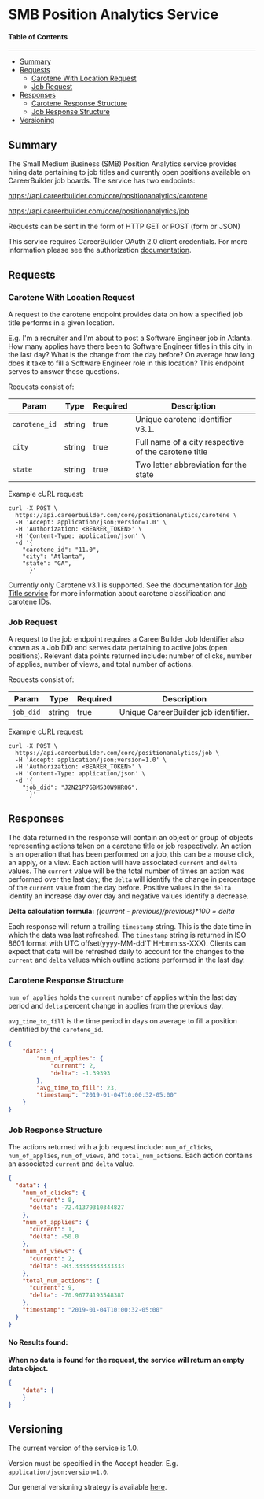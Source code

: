 SMB Position Analytics Service
==============================

#### Table of Contents
_______

- [Summary](#summary)
- [Requests](#requests)
    - [Carotene With Location Request](#carotene-with-location-request)
    - [Job Request](#job-request)
- [Responses](#responses)
    - [Carotene Response Structure](#carotene-response-structure)
    - [Job Response Structure](#job-response)
- [Versioning](#versioning)

## Summary

The Small Medium Business (SMB) Position Analytics service provides hiring data pertaining to job titles and currently open positions available on CareerBuilder job boards. The service has two endpoints:

https://api.careerbuilder.com/core/positionanalytics/carotene

https://api.careerbuilder.com/core/positionanalytics/job

Requests can be sent in the form of HTTP GET or POST (form or JSON)

 This service requires CareerBuilder OAuth 2.0 client credentials. For more information please see the authorization [documentation](/Readme.md#access).

## Requests
### Carotene With Location Request
A request to the carotene endpoint provides data on how a specified job title performs in a given location.

E.g. I'm a recruiter and I'm about to post a Software Engineer job in Atlanta. How many applies have there been to Software Engineer titles in this city in the last day? What is the change from the day before? On average how long does it take to fill a Software Engineer role in this location? This endpoint serves to answer these questions.

Requests consist of:

| Param | Type | Required | Description |
|-------|------|----------|-------------|
| `carotene_id` | string | true | Unique carotene identifier v3.1.
| `city` | string | true | Full name of a city respective of the carotene title
| `state` | string | true |Two letter abbreviation for the state

Example cURL request:

```
curl -X POST \
  https://api.careerbuilder.com/core/positionanalytics/carotene \
  -H 'Accept: application/json;version=1.0' \
  -H 'Authorization: <BEARER_TOKEN>' \
  -H 'Content-Type: application/json' \
  -d '{
	"carotene_id": "11.0",
	"city": "Atlanta",
	"state": "GA",
      }'
```

Currently only Carotene v3.1 is supported. See the documentation for [Job Title service](https://github.com/careerbuilder/DataScienceAPIDocumentation/blob/master/JobTitle.md)
for more information about carotene classification and carotene IDs.

### Job Request
A request to the job endpoint requires a CareerBuilder Job Identifier also known as a Job DID and serves data pertaining to active jobs (open positions). Relevant data points returned include: number of clicks, number of applies, number of views, and total number of actions.

Requests consist of:

| Param | Type | Required | Description |
|-------|------|----------|-------------|
| `job_did` | string | true | Unique CareerBuilder job identifier.


Example cURL request:

```
curl -X POST \
  https://api.careerbuilder.com/core/positionanalytics/job \
  -H 'Accept: application/json;version=1.0' \
  -H 'Authorization: <BEARER_TOKEN>' \
  -H 'Content-Type: application/json' \
  -d '{
	"job_did": "J2N21P76BM530W9HRQG",
      }'
```

## Responses
The data returned in the response will contain an object or group of objects representing actions taken on a carotene title or job respectively. An action is an operation that has been performed on a job, this can be a mouse click, an apply, or a view. Each action will have associated `current` and `delta` values. The `current` value will be the total number of times an action was performed over the last day; the `delta` will identify the change in percentage of the `current` value from the day before. Positive values in the `delta` identify an increase day over day and negative values identify a decrease.

 **Delta calculation formula:** *((current - previous)/previous)\*100 = delta*

 Each response will return a trailing `timestamp` string. This is the date time in which the data was last refreshed. The `timestamp` string is returned in ISO 8601 format with UTC offset(yyyy-MM-dd'T'HH:mm:ss-XXX). Clients can expect that data will be refreshed daily to account for the changes to the `current` and  `delta` values which outline actions performed in the last day.

### Carotene Response Structure

 `num_of_applies` holds the `current` number of applies within the last day period and `delta` percent change in applies from the previous day.

 `avg_time_to_fill` is the time period in days on average to fill a position identified by the `carotene_id`.


```json
{
    "data": {
        "num_of_applies": {
            "current": 2,
            "delta": -1.39393
        },
        "avg_time_to_fill": 23,
        "timestamp": "2019-01-04T10:00:32-05:00"
    }
}
```

### Job Response Structure
The actions returned with a job request include: `num_of_clicks`, `num_of_applies`, `num_of_views`, and `total_num_actions`. Each action contains an associated `current` and `delta` value.

```json
{
  "data": {
    "num_of_clicks": {
      "current": 8,
      "delta": -72.41379310344827
    },
    "num_of_applies": {
      "current": 1,
      "delta": -50.0
    },
    "num_of_views": {
      "current": 2,
      "delta": -83.33333333333333
    },
    "total_num_actions": {
      "current": 9,
      "delta": -70.96774193548387
    },
    "timestamp": "2019-01-04T10:00:32-05:00"
  }
}
```


#### No Results found:
**When no data is found for the request, the service will return an empty data object.**

```json
{
    "data": {
    }
}
```

## Versioning
The current version of the service is 1.0.

Version must be specified in the Accept header. E.g. `application/json;version=1.0`.

Our general versioning strategy is available [here](/Versioning.md).